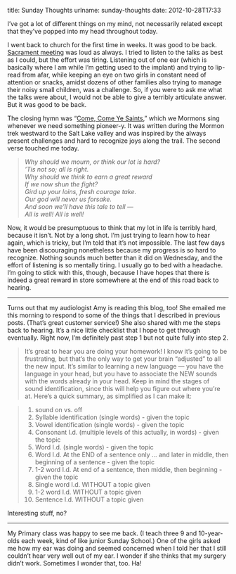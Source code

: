 title: Sunday Thoughts
urlname: sunday-thoughts
date: 2012-10-28T17:33

I&#x02bc;ve got a lot of different things on my mind, not necessarily related
except that they&#x02bc;ve popped into my head throughout today.

I went back to church for the first time in weeks. It was good to be back.
[Sacrament meeting][a] was loud as always. I tried to listen to the talks as
best as I could, but the effort was tiring. Listening out of one ear (which is
basically where I am while I&#x02bc;m getting used to the implant) and trying to
lip-read from afar, while keeping an eye on two girls in constant need of
attention or snacks, amidst dozens of other families also trying to manage their
noisy small children, was a challenge. So, if you were to ask me what the talks
were about, I would not be able to give a terribly articulate answer. But it was
good to be back.

[a]: https://newsroom.churchofjesuschrist.org/article/sacrament-meeting

The closing hymn was &ldquo;[Come, Come Ye Saints][b],&rdquo; which we Mormons
sing whenever we need something pioneer-y. It was written during the Mormon trek
westward to the Salt Lake valley and was inspired by the always present
challenges and hard to recognize joys along the trail. The second verse touched
me today.

[b]: https://www.youtube.com/watch?v=GB5tRONz8QU

> *Why should we mourn, or think our lot is hard?*  
> *&#x02bc;Tis not so; all is right.*  
> *Why should we think to earn a great reward*  
> *If we now shun the fight?*  
> *Gird up your loins, fresh courage take.*  
> *Our god will never us forsake.*  
> *And soon we&#x02bc;ll have this tale to tell &mdash;*  
> *All is well! All is well!*

Now, it would be presumptuous to think that my lot in life is terribly hard,
because it isn&#x02bc;t. Not by a long shot. I&#x02bc;m just trying to learn how
to hear again, which is tricky, but I&#x02bc;m told that it&#x02bc;s not
impossible. The last few days have been discouraging nonetheless because my
progress is so hard to recognize. Nothing sounds much better than it did on
Wednesday, and the effort of listening is so mentally tiring. I usually go to
bed with a headache. I&#x02bc;m going to stick with this, though, because I have
hopes that there is indeed a great reward in store somewhere at the end of this
road back to hearing.

-----

Turns out that my audiologist Amy is reading this blog, too! She emailed me this
morning to respond to some of the things that I described in previous posts.
(That&#x02bc;s great customer service!) She also shared with me the steps back
to hearing. It&#x02bc;s a nice little checklist that I hope to get through
eventually. Right now, I&#x02bc;m definitely past step 1 but not quite fully
into step 2.

> It&#x02bc;s great to hear you are doing your homework! I know it&#x02bc;s
> going to be frustrating, but that&#x02bc;s the only way to get your brain
> &ldquo;adjusted&rdquo; to all the new input. It&#x02bc;s similar to learning a
> new language &mdash; you have the language in your head, but you have to
> associate the NEW sounds with the words already in your head. Keep in mind the
> stages of sound identification, since this will help you figure out where
> you&#x02bc;re at. Here&#x02bc;s a quick summary, as simplified as I can make
> it:

> 1. sound on vs. off
> 2. Syllable identification (single words) - given the topic
> 3. Vowel identification (single words) - given the topic
> 4. Consonant I.d. (multiple levels of this actually, in words) - given the topic
> 5. Word I.d. (single words) - given the topic
> 6. Word I.d. At the END of a sentence only &hellip; and later in middle, then beginning of a sentence - given the topic
> 7. 1-2 word I.d. At end of a sentence, then middle, then beginning - given the topic
> 8. Single word I.d. WITHOUT a topic given
> 9. 1-2 word I.d. WITHOUT a topic given
> 10. Sentence I.d. WITHOUT a topic given

Interesting stuff, no? 

-----

My Primary class was happy to see me back. (I teach three 9 and 10-year-olds
each week, kind of like junior Sunday School.) One of the girls asked me how my
ear was doing and seemed concerned when I told her that I still couldn&#x02bc;t
hear very well out of my ear. I wonder if she thinks that my surgery
didn&#x02bc;t work. Sometimes I wonder that, too. Ha!
